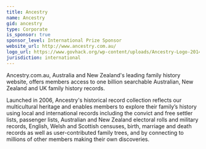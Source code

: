 ```yaml
---
title: Ancestry
name: Ancestry
gid: ancestry
type: Corporate
is_sponsor: true
sponsor_level: International Prize Sponsor
website_url: http://www.ancestry.com.au/
logo_url: https://www.govhack.org/wp-content/uploads/Ancestry-Logo-2014_GREEN-GREY_RGB_600-300x53.jpg
jurisdiction: international
---
```


Ancestry.com.au, Australia and New Zealand's leading family history website, offers members access to one billion searchable Australian, New Zealand and UK family history records.
 
Launched in 2006, Ancestry's historical record collection reflects our multicultural heritage and enables members to explore their family’s history using local and international records including the convict and free settler lists, passenger lists, Australian and New Zealand electoral rolls and military records, English, Welsh and Scottish censuses, birth, marriage and death records as well as user-contributed family trees, and by connecting to millions of other members making their own discoveries.